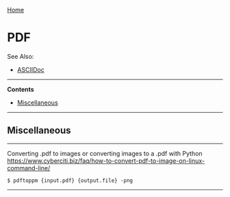 [Home](Readme.md)
# PDF

See Also:

 - [ASCIIDoc](Asciidoc.md)

---

**Contents**

- [Miscellaneous](PDF.md#miscellaneous)

---

## Miscellaneous

---

Converting .pdf to images or converting images to a .pdf with Python
https://www.cyberciti.biz/faq/how-to-convert-pdf-to-image-on-linux-command-line/

    $ pdftoppm {input.pdf} {output.file} -png
        
---
